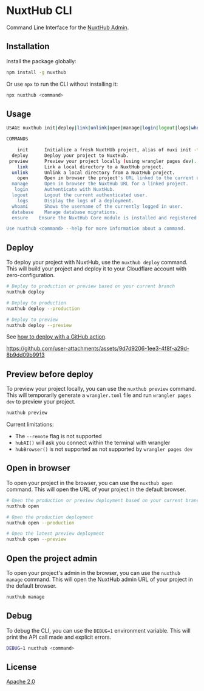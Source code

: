 # NuxtHub CLI

Command Line Interface for the [NuxtHub Admin](https://admin.hub.nuxt.com).

## Installation

Install the package globally:

```sh
npm install -g nuxthub
```

Or use `npx` to run the CLI without installing it:

```sh
npx nuxthub <command>
```

## Usage

```bash
USAGE nuxthub init|deploy|link|unlink|open|manage|login|logout|logs|whoami

COMMANDS

    init      Initialize a fresh NuxtHUb project, alias of nuxi init -t hub.  
  deploy      Deploy your project to NuxtHub.                                   
 preview      Preview your project locally (using wrangler pages dev).   
    link      Link a local directory to a NuxtHub project.                      
  unlink      Unlink a local directory from a NuxtHub project.                  
    open      Open in browser the project's URL linked to the current directory.
  manage      Open in browser the NuxtHub URL for a linked project.             
   login      Authenticate with NuxtHub.                                        
  logout      Logout the current authenticated user.                            
    logs      Display the logs of a deployment.                                 
  whoami      Shows the username of the currently logged in user.
  database    Manage database migrations.               
  ensure    Ensure the NuxtHub Core module is installed and registered in the project.

Use nuxthub <command> --help for more information about a command.
```

## Deploy

To deploy your project with NuxtHub, use the `nuxthub deploy` command. This will build your project and deploy it to your Cloudflare account with zero-configuration.

```bash
# Deploy to production or preview based on your current branch
nuxthub deploy

# Deploy to production
nuxthub deploy --production

# Deploy to preview
nuxthub deploy --preview
```

See [how to deploy with a GitHub action](https://hub.nuxt.com/docs/getting-started/deploy#github-action).

https://github.com/user-attachments/assets/9d7d9206-1ee3-4f8f-a29d-8b9dd09b9913

## Preview before deploy

To preview your project locally, you can use the `nuxthub preview` command. This will temporarily generate a `wrangler.toml` file and run `wrangler pages dev` to preview your project.

```bash
nuxthub preview
```

Current limitations:
- The `--remote` flag is not supported
- `hubAI()` will ask you connect within the terminal with wrangler
- `hubBrowser()` is not supported as not supported by `wrangler pages dev`

## Open in browser

To open your project in the browser, you can use the `nuxthub open` command. This will open the URL of your project in the default browser.

```bash
# Open the production or preview deployment based on your current branch
nuxthub open

# Open the production deployment
nuxthub open --production

# Open the latest preview deployment
nuxthub open --preview
```

## Open the project admin

To open your project's admin in the browser, you can use the `nuxthub manage` command. This will open the NuxtHub admin URL of your project in the default browser.

```bash
nuxthub manage
```

## Debug

To debug the CLI, you can use the `DEBUG=1` environment variable. This will print the API call made and explicit errors.

```bash
DEBUG=1 nuxthub <command>
```

## License

[Apache 2.0](./LICENSE)
